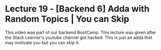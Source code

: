 # Lecture 19 - [Backend 6] Adda with Random Topics | You can Skip

This video was part of our backend BootCamp. This lecture was given after the Stack Learner's youtube channel got hacked. This is just an adda that may motivate you but you can skip it.
